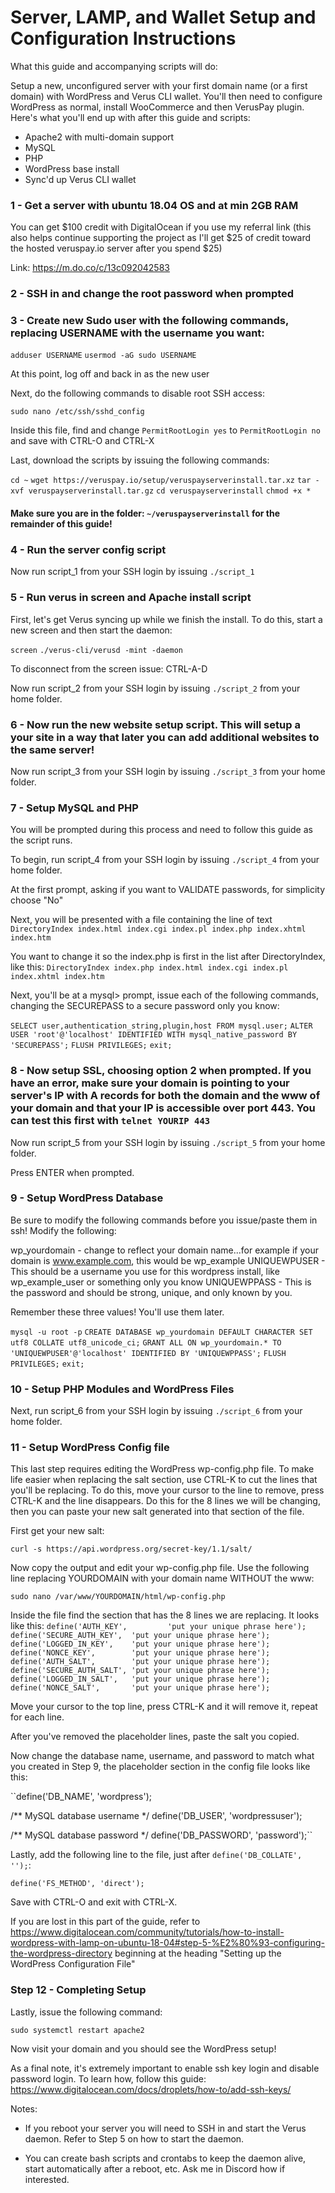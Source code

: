 
# Server, LAMP, and Wallet Setup and Configuration Instructions

What this guide and accompanying scripts will do:

Setup a new, unconfigured server with your first domain name (or a first domain) with WordPress and Verus CLI wallet.  You'll then need to configure WordPress as normal, install WooCommerce and then VerusPay plugin.  Here's what you'll end up with after this guide and scripts:
- Apache2 with multi-domain support
- MySQL
- PHP
- WordPress base install
- Sync'd up Verus CLI wallet

### 1 - Get a server with ubuntu 18.04 OS and at min 2GB RAM 

You can get $100 credit with DigitalOcean if you use my referral link (this also helps continue supporting the project as I'll get $25 of credit toward the hosted veruspay.io server after you spend $25)

Link: https://m.do.co/c/13c092042583

### 2 - SSH in and change the root password when prompted

### 3 - Create new Sudo user with the following commands, replacing USERNAME with the username you want:

`adduser USERNAME`
`usermod -aG sudo USERNAME`

At this point, log off and back in as the new user

Next, do the following commands to disable root SSH access:

`sudo nano /etc/ssh/sshd_config`

Inside this file, find and change `PermitRootLogin yes` to `PermitRootLogin no` and save with CTRL-O and CTRL-X

Last, download the scripts by issuing the following commands:

`cd ~`
`wget https://veruspay.io/setup/veruspayserverinstall.tar.xz`
`tar -xvf veruspayserverinstall.tar.gz`
`cd veruspayserverinstall`
`chmod +x *`

#### Make sure you are in the folder: `~/veruspayserverinstall` for the remainder of this guide!

### 4 - Run the server config script

Now run script_1 from your SSH login by issuing `./script_1`

### 5 - Run verus in screen and Apache install script

First, let's get Verus syncing up while we finish the install. To do this, start a new screen and then start the daemon:

`screen`
`./verus-cli/verusd -mint -daemon`

To disconnect from the screen issue: CTRL-A-D

Now run script_2 from your SSH login by issuing `./script_2` from your home folder.

### 6 - Now run the new website setup script.  This will setup a your site in a way that later you can add additional websites to the same server!

Now run script_3 from your SSH login by issuing `./script_3` from your home folder.

### 7 - Setup MySQL and PHP

You will be prompted during this process and need to follow this guide as the script runs.

To begin, run script_4 from your SSH login by issuing `./script_4` from your home folder.

At the first prompt, asking if you want to VALIDATE passwords, for simplicity choose "No"

Next, you will be presented with a file containing the line of text `DirectoryIndex index.html index.cgi index.pl index.php index.xhtml index.htm`

You want to change it so the index.php is first in the list after DirectoryIndex, like this: 
`DirectoryIndex index.php index.html index.cgi index.pl index.xhtml index.htm`

Next, you'll be at a mysql> prompt, issue each of the following commands, changing the SECUREPASS to a secure password only you know:

`SELECT user,authentication_string,plugin,host FROM mysql.user;`
`ALTER USER 'root'@'localhost' IDENTIFIED WITH mysql_native_password BY 'SECUREPASS';`
`FLUSH PRIVILEGES;`
`exit;`

### 8 - Now setup SSL, choosing option 2 when prompted.  If you have an error, make sure your domain is pointing to your server's IP with A records for both the domain and the www of your domain and that your IP is accessible over port 443. You can test this first with `telnet YOURIP 443`

Now run script_5 from your SSH login by issuing `./script_5` from your home folder.

Press ENTER when prompted.

### 9 - Setup WordPress Database

Be sure to modify the following commands before you issue/paste them in ssh! Modify the following:

wp_yourdomain - change to reflect your domain name...for example if your domain is www.example.com, this would be wp_example
UNIQUEWPUSER - This should be a username you use for this wordpress install, like wp_example_user or something only you know
UNIQUEWPPASS - This is the password and should be strong, unique, and only known by you.

Remember these three values!  You'll use them later.

`mysql -u root -p`
`CREATE DATABASE wp_yourdomain DEFAULT CHARACTER SET utf8 COLLATE utf8_unicode_ci;`
`GRANT ALL ON wp_yourdomain.* TO 'UNIQUEWPUSER'@'localhost' IDENTIFIED BY 'UNIQUEWPPASS';`
`FLUSH PRIVILEGES;`
`exit;`

### 10 - Setup PHP Modules and WordPress Files

Next, run script_6 from your SSH login by issuing `./script_6` from your home folder.

### 11 - Setup WordPress Config file

This last step requires editing the WordPress wp-config.php file.  To make life easier when replacing the salt section, use CTRL-K to cut the lines that you'll be replacing. To do this, move your cursor to the line to remove, press CTRL-K and the line disappears.  Do this for the 8 lines we will be changing, then you can paste your new salt generated into that section of the file.

First get your new salt:

`curl -s https://api.wordpress.org/secret-key/1.1/salt/`

Now copy the output and edit your wp-config.php file.  Use the following line replacing YOURDOMAIN with your domain name WITHOUT the www:

`sudo nano /var/www/YOURDOMAIN/html/wp-config.php`

Inside the file find the section that has the 8 lines we are replacing. It looks like this:
``define('AUTH_KEY',         'put your unique phrase here');
define('SECURE_AUTH_KEY',  'put your unique phrase here');
define('LOGGED_IN_KEY',    'put your unique phrase here');
define('NONCE_KEY',        'put your unique phrase here');
define('AUTH_SALT',        'put your unique phrase here');
define('SECURE_AUTH_SALT', 'put your unique phrase here');
define('LOGGED_IN_SALT',   'put your unique phrase here');
define('NONCE_SALT',       'put your unique phrase here');``

Move your cursor to the top line, press CTRL-K and it will remove it, repeat for each line.

After you've removed the placeholder lines, paste the salt you copied.

Now change the database name, username, and password to match what you created in Step 9, the placeholder section in the config file looks like this: 

``define('DB_NAME', 'wordpress');

/** MySQL database username */
define('DB_USER', 'wordpressuser');

/** MySQL database password */
define('DB_PASSWORD', 'password');``

Lastly, add the following line to the file, just after `define('DB_COLLATE', '');`:

`define('FS_METHOD', 'direct');`

Save with CTRL-O and exit with CTRL-X.  

If you are lost in this part of the guide, refer to https://www.digitalocean.com/community/tutorials/how-to-install-wordpress-with-lamp-on-ubuntu-18-04#step-5-%E2%80%93-configuring-the-wordpress-directory beginning at the heading "Setting up the WordPress Configuration File" 

### Step 12 - Completing Setup

Lastly, issue the following command: 

`sudo systemctl restart apache2`

Now visit your domain and you should see the WordPress setup!

As a final note, it's extremely important to enable ssh key login and disable password login.  To learn how, follow this guide: https://www.digitalocean.com/docs/droplets/how-to/add-ssh-keys/ 

Notes:

* If you reboot your server you will need to SSH in and start the Verus daemon.  Refer to Step 5 on how to start the daemon.

* You can create bash scripts and crontabs to keep the daemon alive, start automatically after a reboot, etc. Ask me in Discord how if interested.
